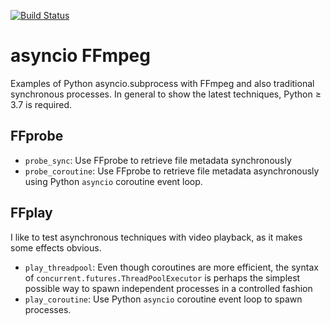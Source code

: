 [![Build Status](https://travis-ci.com/ec500-software-engineering/asyncio-subprocess-ffmpeg.svg?branch=master)](https://travis-ci.com/ec500-software-engineering/asyncio-subprocess-ffmpeg)

# asyncio FFmpeg

Examples of Python asyncio.subprocess with FFmpeg and also traditional synchronous processes.
In general to show the latest techniques, Python &ge; 3.7 is required.

## FFprobe

* `probe_sync`: Use FFprobe to retrieve file metadata synchronously
* `probe_coroutine`: Use FFprobe to retrieve file metadata asynchronously using Python `asyncio` coroutine event loop.

## FFplay

I like to test asynchronous techniques with video playback, as it makes some effects obvious.

* `play_threadpool`: Even though coroutines are more efficient, the syntax of `concurrent.futures.ThreadPoolExecutor` is perhaps the simplest possible way to spawn independent processes in a controlled fashion
* `play_coroutine`: Use Python `asyncio` coroutine event loop to spawn processes.
